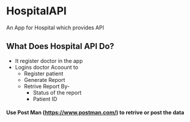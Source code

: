 # HospitalAPI
An App for Hospital which provides API

## What Does Hospital API Do?
- It register doctor in the app
- Logins doctor Acoount to 
  - Register patient
  - Generate Report
  - Retrive Report By-
    - Status of the report
    - Patient ID
 
#### Use Post Man (https://www.postman.com/) to retrive or post the data
